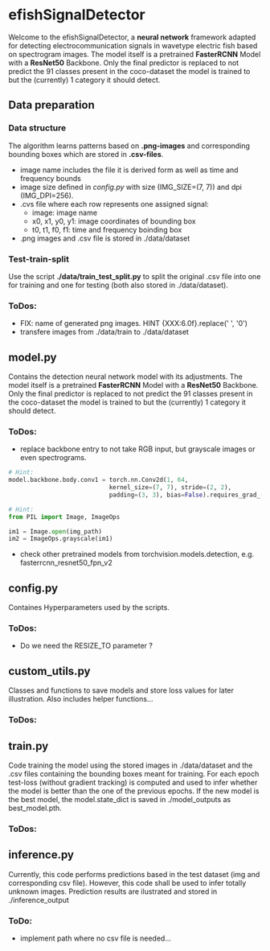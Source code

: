 # efishSignalDetector

Welcome to the efishSignalDetector, a **neural network** framework adapted 
for detecting electrocommunication signals in wavetype electric fish based on 
spectrogram images. The model itself is a pretrained **FasterRCNN** Model with a 
**ResNet50** Backbone. Only the final predictor is replaced to not predict the 91 classes 
present in the coco-dataset the model is trained to but the (currently) 1 category it should detect.

## Data preparation
### Data structure
The algorithm learns patterns based on **.png-images** and corresponding bounding boxes 
which are stored in **.csv-files**.
* image name includes the file it is derived form as well as time and frequency bounds
* image size defined in *config.py* with size (IMG_SIZE=(7, 7)) and dpi (IMG_DPI=256).
* .cvs file where each row represents one assigned signal:
  * image: image name
  * x0, x1, y0, y1: image coordinates of bounding box
  * t0, t1, f0, f1: time and frequency boinding box
* .png images and .csv file is stored in ./data/dataset

### Test-train-split

Use the script **./data/train_test_split.py** to split the original .csv file into one for
training and one for testing (both also stored in ./data/dataset).

### ToDos:
* FIX: name of generated png images. HINT {XXX:6.0f}.replace(' ', '0')
* transfere images from ./data/train to ./data/dataset

## model.py

Contains the detection neural network model with its adjustments. The model itself is a pretrained **FasterRCNN** Model with a 
**ResNet50** Backbone. Only the final predictor is replaced to not predict the 91 classes 
present in the coco-dataset the model is trained to but the (currently) 1 category it should detect.

### ToDos:
* replace backbone entry to not take RGB input, but grayscale images or even spectrograms.
~~~ py
# Hint:
model.backbone.body.conv1 = torch.nn.Conv2d(1, 64,
                            kernel_size=(7, 7), stride=(2, 2),
                            padding=(3, 3), bias=False).requires_grad_(True)
~~~
~~~ py
# Hint:
from PIL import Image, ImageOps   

im1 = Image.open(img_path) 
im2 = ImageOps.grayscale(im1) 
~~~

* check other pretrained models from torchvision.models.detection, e.g. fasterrcnn_resnet50_fpn_v2

## config.py
Containes Hyperparameters used by the scripts.

### ToDos:
* Do we need the RESIZE_TO parameter ?

## custom_utils.py
Classes and functions to save models and store loss values for later illustration.
Also includes helper functions...

### ToDos:

## train.py
Code training the model using the stored images in ./data/dataset and the .csv files
containing the bounding boxes meant for training. For each epoch test-loss (without 
gradient tracking) is computed and used to infer whether the model is better than the one
of the previous epochs. If the new model is the best model, the model.state_dict is saved in 
./model_outputs as best_model.pth.

### ToDos:

## inference.py
Currently, this code performs predictions based in the test dataset (img and corresponding csv file).
However, this code shall be used to infer totally unknown images. Prediction results are ilustrated 
and stored in ./inference_output

### ToDo:
* implement path where no csv file is needed...


